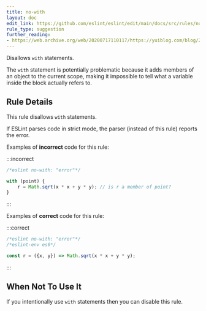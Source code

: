 ```yaml
---
title: no-with
layout: doc
edit_link: https://github.com/eslint/eslint/edit/main/docs/src/rules/no-with.md
rule_type: suggestion
further_reading:
- https://web.archive.org/web/20200717110117/https://yuiblog.com/blog/2006/04/11/with-statement-considered-harmful/
---
```


<!--RECOMMENDED-->

Disallows `with` statements.

The `with` statement is potentially problematic because it adds members of an object to the current scope, making it impossible to tell what a variable inside the block actually refers to.

## Rule Details

This rule disallows `with` statements.

If ESLint parses code in strict mode, the parser (instead of this rule) reports the error.

Examples of **incorrect** code for this rule:

:::incorrect

```js
/*eslint no-with: "error"*/

with (point) {
    r = Math.sqrt(x * x + y * y); // is r a member of point?
}
```

:::

Examples of **correct** code for this rule:

:::correct

```js
/*eslint no-with: "error"*/
/*eslint-env es6*/

const r = ({x, y}) => Math.sqrt(x * x + y * y);
```

:::

## When Not To Use It

If you intentionally use `with` statements then you can disable this rule.

